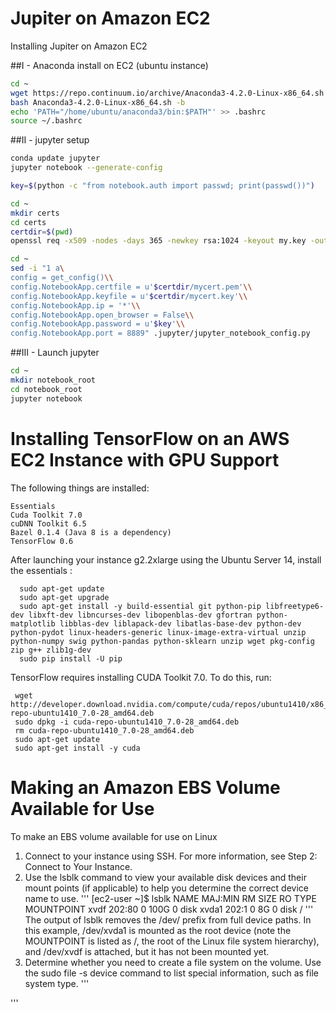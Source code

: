 # Jupiter on Amazon EC2

Installing Jupiter on Amazon EC2 

##I - Anaconda install on EC2 (ubuntu instance)
  ```sh
  cd ~
  wget https://repo.continuum.io/archive/Anaconda3-4.2.0-Linux-x86_64.sh
  bash Anaconda3-4.2.0-Linux-x86_64.sh -b
  echo 'PATH="/home/ubuntu/anaconda3/bin:$PATH"' >> .bashrc
  source ~/.bashrc
  ```

##II - jupyter setup
  ```sh
  conda update jupyter
  jupyter notebook --generate-config

  key=$(python -c "from notebook.auth import passwd; print(passwd())")

  cd ~
  mkdir certs
  cd certs
  certdir=$(pwd)
  openssl req -x509 -nodes -days 365 -newkey rsa:1024 -keyout my.key -out my.pem

  cd ~
  sed -i "1 a\
  config = get_config()\\
  config.NotebookApp.certfile = u'$certdir/mycert.pem'\\
  config.NotebookApp.keyfile = u'$certdir/mycert.key'\\
  config.NotebookApp.ip = '*'\\
  config.NotebookApp.open_browser = False\\
  config.NotebookApp.password = u'$key'\\
  config.NotebookApp.port = 8889" .jupyter/jupyter_notebook_config.py
  ```
 
##III - Launch jupyter 
  ```sh
  cd ~
  mkdir notebook_root
  cd notebook_root
  jupyter notebook
  ```

# Installing TensorFlow on an AWS EC2 Instance with GPU Support

The following things are installed:

    Essentials
    Cuda Toolkit 7.0
    cuDNN Toolkit 6.5
    Bazel 0.1.4 (Java 8 is a dependency)
    TensorFlow 0.6

After launching your instance g2.2xlarge  using the Ubuntu Server 14, install the essentials :
```
  sudo apt-get update
  sudo apt-get upgrade
  sudo apt-get install -y build-essential git python-pip libfreetype6-dev libxft-dev libncurses-dev libopenblas-dev gfortran python-matplotlib libblas-dev liblapack-dev libatlas-base-dev python-dev python-pydot linux-headers-generic linux-image-extra-virtual unzip python-numpy swig python-pandas python-sklearn unzip wget pkg-config zip g++ zlib1g-dev
  sudo pip install -U pip
  ```
 TensorFlow requires installing CUDA Toolkit 7.0. To do this, run:
 ```
  wget http://developer.download.nvidia.com/compute/cuda/repos/ubuntu1410/x86_64/cuda-repo-ubuntu1410_7.0-28_amd64.deb
  sudo dpkg -i cuda-repo-ubuntu1410_7.0-28_amd64.deb
  rm cuda-repo-ubuntu1410_7.0-28_amd64.deb
  sudo apt-get update
  sudo apt-get install -y cuda
```
# Making an Amazon EBS Volume Available for Use

  To make an EBS volume available for use on Linux
  
 1. Connect to your instance using SSH. For more information, see Step 2: Connect to Your Instance.
 2. Use the lsblk command to view your available disk devices and their mount points (if applicable) to help you determine the correct device name to use.
 '''
  [ec2-user ~]$ lsblk
  NAME  MAJ:MIN RM  SIZE RO TYPE MOUNTPOINT
  xvdf  202:80   0  100G  0 disk
  xvda1 202:1    0    8G  0 disk /
 '''
 The output of lsblk removes the /dev/ prefix from full device paths. In this example, /dev/xvda1 is mounted as the root device (note the MOUNTPOINT is listed as /, the root of the Linux file system hierarchy), and /dev/xvdf is attached, but it has not been mounted yet.
 3. Determine whether you need to create a file system on the volume. Use the sudo file -s device command to list special information, such as file system type.
 '''
 
 '''
